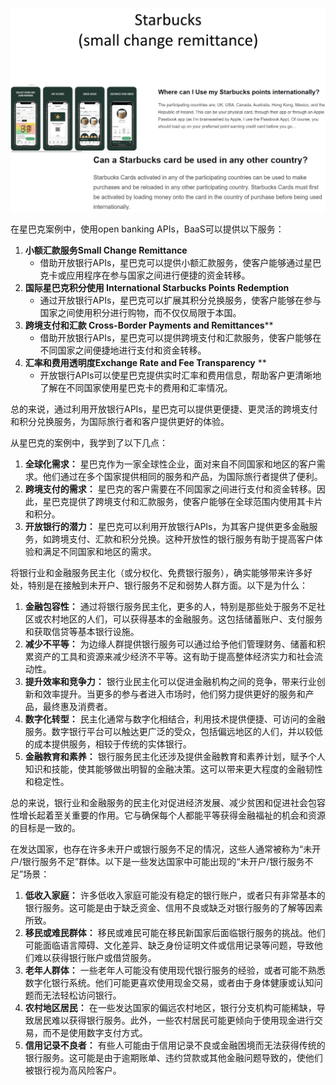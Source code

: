 ![image-20240412141814868](assets\image-20240412141814868.png) 

在星巴克案例中，使用open banking APIs，BaaS可以提供以下服务：

1. **小额汇款服务Small Change Remittance**
   - 借助开放银行APIs，星巴克可以提供小额汇款服务，使客户能够通过星巴克卡或应用程序在参与国家之间进行便捷的资金转移。
2. **国际星巴克积分使用 International Starbucks Points Redemption**
   - 通过开放银行APIs，星巴克可以扩展其积分兑换服务，使客户能够在参与国家之间使用积分进行购物，而不仅仅局限于本国。
3. **跨境支付和汇款 Cross-Border Payments and Remittances****
   - 借助开放银行APIs，星巴克可以提供跨境支付和汇款服务，使客户能够在不同国家之间便捷地进行支付和资金转移。
4. **汇率和费用透明度Exchange Rate and Fee Transparency** **
   - 开放银行APIs可以使星巴克提供实时汇率和费用信息，帮助客户更清晰地了解在不同国家使用星巴克卡的费用和汇率情况。

总的来说，通过利用开放银行APIs，星巴克可以提供更便捷、更灵活的跨境支付和积分兑换服务，为国际旅行者和客户提供更好的体验。



从星巴克的案例中，我学到了以下几点：

1. **全球化需求：** 星巴克作为一家全球性企业，面对来自不同国家和地区的客户需求。他们通过在多个国家提供相同的服务和产品，为国际旅行者提供了便利。
2. **跨境支付的需求：** 星巴克的客户需要在不同国家之间进行支付和资金转移。因此，星巴克提供了跨境支付和汇款服务，使客户能够在全球范围内使用其卡片和积分。
3. **开放银行的潜力：** 星巴克可以利用开放银行APIs，为其客户提供更多金融服务，如跨境支付、汇款和积分兑换。这种开放性的银行服务有助于提高客户体验和满足不同国家和地区的需求。



将银行业和金融服务民主化（或分权化、免费银行服务），确实能够带来许多好处，特别是在接触到未开户、银行服务不足和弱势人群方面。以下是为什么：

1. **金融包容性：** 通过将银行服务民主化，更多的人，特别是那些处于服务不足社区或农村地区的人们，可以获得基本的金融服务。这包括储蓄账户、支付服务和获取信贷等基本银行设施。
2. **减少不平等：** 为边缘人群提供银行服务可以通过给予他们管理财务、储蓄和积累资产的工具和资源来减少经济不平等。这有助于提高整体经济实力和社会流动性。
3. **提升效率和竞争力：** 银行业民主化可以促进金融机构之间的竞争，带来行业创新和效率提升。当更多的参与者进入市场时，他们努力提供更好的服务和产品，最终惠及消费者。
4. **数字化转型：** 民主化通常与数字化相结合，利用技术提供便捷、可访问的金融服务。数字银行平台可以触达更广泛的受众，包括偏远地区的人们，并以较低的成本提供服务，相较于传统的实体银行。
5. **金融教育和素养：** 银行服务民主化还涉及提供金融教育和素养计划，赋予个人知识和技能，使其能够做出明智的金融决策。这可以带来更大程度的金融韧性和稳定性。

总的来说，银行业和金融服务的民主化对促进经济发展、减少贫困和促进社会包容性增长起着至关重要的作用。它与确保每个人都能平等获得金融福祉的机会和资源的目标是一致的。



在发达国家，也存在许多未开户或银行服务不足的情况，这些人通常被称为“未开户/银行服务不足”群体。以下是一些发达国家中可能出现的“未开户/银行服务不足”场景：

1. **低收入家庭：** 许多低收入家庭可能没有稳定的银行账户，或者只有非常基本的银行服务。这可能是由于缺乏资金、信用不良或缺乏对银行服务的了解等因素所致。
2. **移民或难民群体：** 移民或难民可能在移民新国家后面临银行服务的挑战。他们可能面临语言障碍、文化差异、缺乏身份证明文件或信用记录等问题，导致他们难以获得银行账户或借贷服务。
3. **老年人群体：** 一些老年人可能没有使用现代银行服务的经验，或者可能不熟悉数字化银行系统。他们可能更喜欢使用现金交易，或者由于身体健康或认知问题而无法轻松访问银行。
4. **农村地区居民：** 在一些发达国家的偏远农村地区，银行分支机构可能稀缺，导致居民难以获得银行服务。此外，一些农村居民可能更倾向于使用现金进行交易，而不是使用数字支付方式。
5. **信用记录不良者：** 有些人可能由于信用记录不良或金融困境而无法获得传统的银行服务。这可能是由于逾期账单、违约贷款或其他金融问题导致的，使他们被银行视为高风险客户。